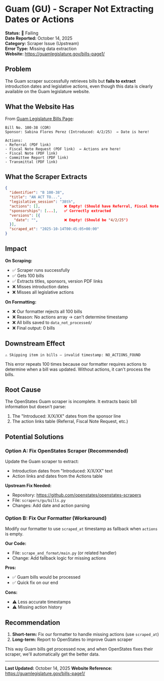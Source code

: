 # Guam (GU) - Scraper Not Extracting Dates or Actions

**Status:** 🔴 Failing  
**Date Reported:** October 14, 2025  
**Category:** Scraper Issue (Upstream)  
**Error Type:** Missing data extraction  
**Website:** https://guamlegislature.gov/bills-page1/

## Problem

The Guam scraper successfully retrieves bills but **fails to extract** introduction dates and legislative actions, even though this data is clearly available on the Guam legislature website.

## What the Website Has

From [Guam Legislature Bills Page](https://guamlegislature.gov/bills-page1/):

```
Bill No. 100-38 (COR)
Sponsor: Sabina Flores Perez (Introduced: 4/2/25)  ← Date is here!

Actions:
- Referral (PDF link)
- Fiscal Note Request (PDF link)  ← Actions are here!
- Fiscal Note (PDF link)
- Committee Report (PDF link)
- Transmittal (PDF link)
```

## What the Scraper Extracts

```json
{
  "identifier": "B 100-38",
  "title": "AN ACT TO...",
  "legislative_session": "38th",
  "actions": [],           ❌ Empty! (Should have Referral, Fiscal Note, etc.)
  "sponsorships": [...],   ✅ Correctly extracted
  "versions": [{
    "date": "",            ❌ Empty! (Should be "4/2/25")
  }],
  "scraped_at": "2025-10-14T00:45:05+00:00"
}
```

## Impact

**On Scraping:**

- ✅ Scraper runs successfully
- ✅ Gets 100 bills
- ✅ Extracts titles, sponsors, version PDF links
- ❌ Misses introduction dates
- ❌ Misses all legislative actions

**On Formatting:**

- ❌ Our formatter rejects all 100 bills
- ❌ Reason: No actions array → can't determine timestamp
- ❌ All bills saved to `data_not_processed/`
- ❌ Final output: 0 bills

## Downstream Effect

```
⚠️ Skipping item in bills — invalid timestamp: NO_ACTIONS_FOUND
```

This error repeats 100 times because our formatter requires actions to determine when a bill was updated. Without actions, it can't process the bills.

## Root Cause

The OpenStates Guam scraper is incomplete. It extracts basic bill information but doesn't parse:

1. The "Introduced: X/X/XX" dates from the sponsor line
2. The action links table (Referral, Fiscal Note Request, etc.)

## Potential Solutions

### Option A: Fix OpenStates Scraper (Recommended)

Update the Guam scraper to extract:

- Introduction dates from "Introduced: X/X/XX" text
- Action links and dates from the Actions table

**Upstream Fix Needed:**

- Repository: https://github.com/openstates/openstates-scrapers
- File: `scrapers/gu/bills.py`
- Changes: Add date and action parsing

### Option B: Fix Our Formatter (Workaround)

Modify our formatter to use `scraped_at` timestamp as fallback when `actions` is empty.

**Our Code:**

- File: `scrape_and_format/main.py` (or related handler)
- Change: Add fallback logic for missing actions

**Pros:**

- ✅ Guam bills would be processed
- ✅ Quick fix on our end

**Cons:**

- ⚠️ Less accurate timestamps
- ⚠️ Missing action history

## Recommendation

1. **Short-term:** Fix our formatter to handle missing actions (use `scraped_at`)
2. **Long-term:** Report to OpenStates to improve Guam scraper

This way Guam bills get processed now, and when OpenStates fixes their scraper, we'll automatically get the better data.

---

**Last Updated:** October 14, 2025
**Website Reference:** https://guamlegislature.gov/bills-page1/
